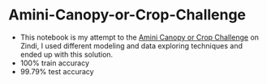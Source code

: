 # Amini-Canopy-or-Crop-Challenge
- This notebook is my attempt to the [Amini Canopy or Crop Challenge](https://zindi.africa/competitions/amini-canopy-or-crop-challenge) on Zindi, I used different modeling and data exploring techniques and ended up with this solution. 
- 100% train accuracy
- 99.79% test accuracy
